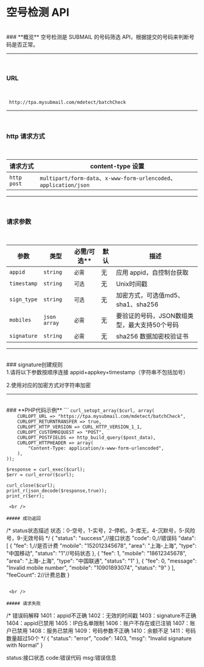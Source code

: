 # 空号检测 API
<br />
### **概览**
空号检测是 SUBMAIL 的号码筛选 API，根据提交的号码来判断号码是否正常。

------
 <br />

### **URL**

 <br />

` http://tpa.mysubmail.com/mdetect/batchCheck`

------

 <br />


### **http 请求方式**

 <br />

| **请求方式** | content-type 设置                                            |
| ------------ | ------------------------------------------------------------ |
| `http post`  | `multipart/form-data`、`x-www-form-urlencoded`、`application/json` |

------

 <br />

### **请求参数**

 <br />

| **参数**    | **类型**     | **必需**/可选** | **默认** | **描述**                                     |
| ----------- | ------------ | --------------- | -------- | -------------------------------------------- |
| `appid`     | `string`     | `必需`          | 无       | 应用 appid，自控制台获取                     |
| `timestamp` | `string`     | `可选`          | 无       | Unix时间戳                                   |
| `sign_type` | `string`     | `可选`          | 无       | 加密方式，可选值md5、sha1、sha256            |
| `mobiles`   | `json array` | `必需`          | 无       | 要验证的号码，JSON数组类型，最大支持50个号码 |
| `signature` | `string`     | `必需`          | 无       | sha256 数据加密校验证书                      |

------

 <br />
### signature创建规则
 <br />
1.请将以下参数按顺序连接
   appid+appkey+timestamp（字符串不包括加号）

2.使用对应的加密方式对字符串加密

------
 <br />
###  **PHP代码示例**
```
<?php
    $post_data['timestamp'] = time();
    $post_data['appid'] = 'appid';
    $appkey= 'appkey';
    $post_data['mobiles'] = json_encode(array("18612345678","152012345678","10901893074"));
    $post_data['sign_type'] = "sha256";
    $post_data['signature'] = hash('sha256',$post_data['appid'].$appkey.$post_data['timestamp']);
    $curl = curl_init();

    curl_setopt_array($curl, array(
        CURLOPT_URL => "https://tpa.mysubmail.com/mdetect/batchCheck",
        CURLOPT_RETURNTRANSFER => true,
        CURLOPT_HTTP_VERSION => CURL_HTTP_VERSION_1_1,
        CURLOPT_CUSTOMREQUEST => "POST",
        CURLOPT_POSTFIELDS => http_build_query($post_data),
        CURLOPT_HTTPHEADER => array(
            "Content-Type: application/x-www-form-urlencoded",
        ),
    ));

    $response = curl_exec($curl);
    $err = curl_error($curl);

    curl_close($curl);
    print_r(json_decode($response,true));
    print_r($err);
```
 <br />

##### 成功返回

```
/*
status状态描述
状态：0-空号，1-实号，2-停机，3-库无，4-沉默号，5-风险号，9-无效号码
*/
{
    "status": "success",//接口状态
    "code": 0,//错误码
    "data": [
        {
            "fee": 1,//是否计费
            "mobile": "152012345678",
            "area": "上海-上海",
            "type": "中国移动",
            "status": "1"//号码状态
        },
        {
            "fee": 1,
            "mobile": "18612345678",
            "area": "上海-上海",
            "type": "中国联通",
            "status": "1"
        },
        {
            "fee": 0,
            "message": "Invalid mobile number",
            "mobile": "10901893074",
            "status": "9"
        }
    ],
    "feeCount": 2//计费总数
}
```

 <br />

##### 请求失败

```
/*
错误码解释
1401：appid不正确
1402：无效的时间戳
1403：signature不正确
1404：appid已禁用
1405：IP白名单限制
1406：账户不存在或已注销
1407：账户已禁用
1408：服务已禁用
1409：号码参数不正确
1410：余额不足
1411：号码数量超过50个
*/
{
    "status": "error",
    "code": 1403,
    "msg": "Invalid signature with Normal"
}

status:接口状态		code:错误代码		msg:错误信息
```